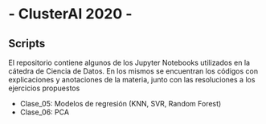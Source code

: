 # - ClusterAI 2020 - 

## Scripts 

El repositorio contiene algunos de los Jupyter Notebooks utilizados en la cátedra de Ciencia de Datos. En los mismos se encuentran los códigos con explicaciones y anotaciones de la materia, junto con las resoluciones a los ejercicios propuestos
- Clase_05: Modelos de regresión (KNN, SVR, Random Forest)
- Clase_06: PCA 
